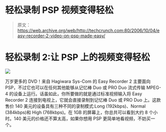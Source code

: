 # 轻松录制 PSP 视频变得轻松

> 原文：<https://web.archive.org/web/http://techcrunch.com:80/2006/10/04/easy-recorder-2-video-on-psp-made-easy/>

# 轻松录制 2:让 PSP 上的视频变得轻松

![](img/d6b26e2dcc631996796a608bd00b8824.png)

万岁更多的 DVD！来自 Hagiwara Sys-Com 的 Easy Recorder 2 主要面向 PSP，不过它也可以在任何其他能够从记忆棒 Duo 或 PRO Duo 流式传输 MPEG-4 的设备上运行。话虽如此，你所要做的就是通过标准视频输入将 Easy Recorder 2 连接到电视上，它就会直接录制到记忆棒 Duo 或 PRO Duo 上。这款售价 140 美元的设备具有三种不同的录制模式:Long (192kbps)、Normal (384kbps)和 High (768kbps)。在 1GB 的屏幕上，你总共可以看到大约 8 个小时。140 美元的价格还不算太高，如果你想用 PSP 更简单地看视频，不妨买一个。